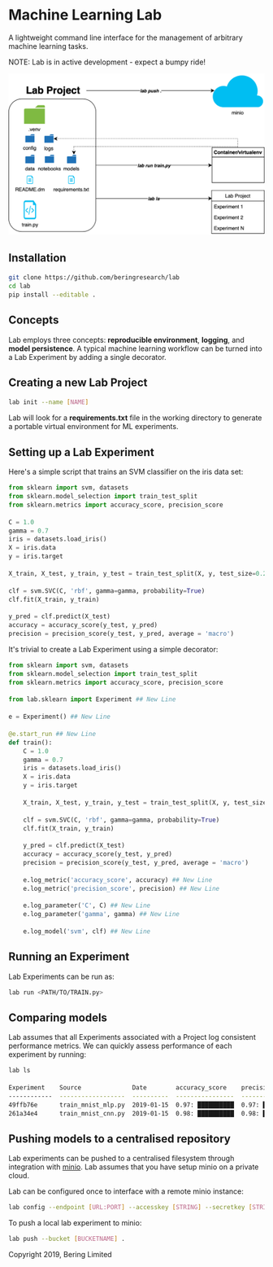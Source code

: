 # Machine Learning Lab

A lightweight command line interface for the management of arbitrary machine learning tasks.

NOTE: Lab is in active development - expect a bumpy ride!

![alt text](https://github.com/beringresearch/lab/blob/master/examples/lab-uml.png "Bering's Lab")

## Installation

```bash
git clone https://github.com/beringresearch/lab
cd lab
pip install --editable .
```

## Concepts

Lab employs three concepts: __reproducible environment__, __logging__, and __model persistence__.
A typical machine learning workflow can be turned into a Lab Experiment by adding a single decorator.

## Creating a new Lab Project

```bash
lab init --name [NAME]
```

Lab will look for a **requirements.txt** file in the working directory to generate a portable virtual environment for ML experiments.

## Setting up a Lab Experiment

Here's a simple script that trains an SVM classifier on the iris data set:

```python
from sklearn import svm, datasets
from sklearn.model_selection import train_test_split
from sklearn.metrics import accuracy_score, precision_score

C = 1.0
gamma = 0.7
iris = datasets.load_iris()
X = iris.data
y = iris.target

X_train, X_test, y_train, y_test = train_test_split(X, y, test_size=0.24, random_state=42)

clf = svm.SVC(C, 'rbf', gamma=gamma, probability=True)
clf.fit(X_train, y_train)

y_pred = clf.predict(X_test)
accuracy = accuracy_score(y_test, y_pred)
precision = precision_score(y_test, y_pred, average = 'macro')
```

It's trivial to create a Lab Experiment using a simple decorator:

```python
from sklearn import svm, datasets
from sklearn.model_selection import train_test_split
from sklearn.metrics import accuracy_score, precision_score

from lab.sklearn import Experiment ## New Line

e = Experiment() ## New Line

@e.start_run ## New Line
def train():
    C = 1.0
    gamma = 0.7
    iris = datasets.load_iris()
    X = iris.data
    y = iris.target

    X_train, X_test, y_train, y_test = train_test_split(X, y, test_size=0.24, random_state=42)

    clf = svm.SVC(C, 'rbf', gamma=gamma, probability=True)
    clf.fit(X_train, y_train)

    y_pred = clf.predict(X_test)
    accuracy = accuracy_score(y_test, y_pred)
    precision = precision_score(y_test, y_pred, average = 'macro')

    e.log_metric('accuracy_score', accuracy) ## New Line
    e.log_metric('precision_score', precision) ## New Line

    e.log_parameter('C', C) ## New Line
    e.log_parameter('gamma', gamma) ## New Line

    e.log_model('svm', clf) ## New Line
```

## Running an Experiment

Lab Experiments can be run as:

```bash
lab run <PATH/TO/TRAIN.py>
```

## Comparing models

Lab assumes that all Experiments associated with a Project log consistent performance metrics. We can quickly assess performance of each experiment by running:

```bash
lab ls

Experiment    Source              Date        accuracy_score    precision_score
------------  ------------------  ----------  ----------------  -----------------
49ffb76e      train_mnist_mlp.py  2019-01-15  0.97: ██████████  0.97: ██████████
261a34e4      train_mnist_cnn.py  2019-01-15  0.98: ██████████  0.98: ██████████
```

## Pushing models to a centralised repository

Lab experiments can be pushed to a centralised filesystem through integration with [minio](https://minio.io). Lab assumes that you have setup minio on a private cloud.

Lab can be configured once to interface with a remote minio instance:

```bash
lab config --endpoint [URL:PORT] --accesskey [STRING] --secretkey [STRING]
```

To push a local lab experiment to minio:

```bash
lab push --bucket [BUCKETNAME] .
```

Copyright 2019, Bering Limited